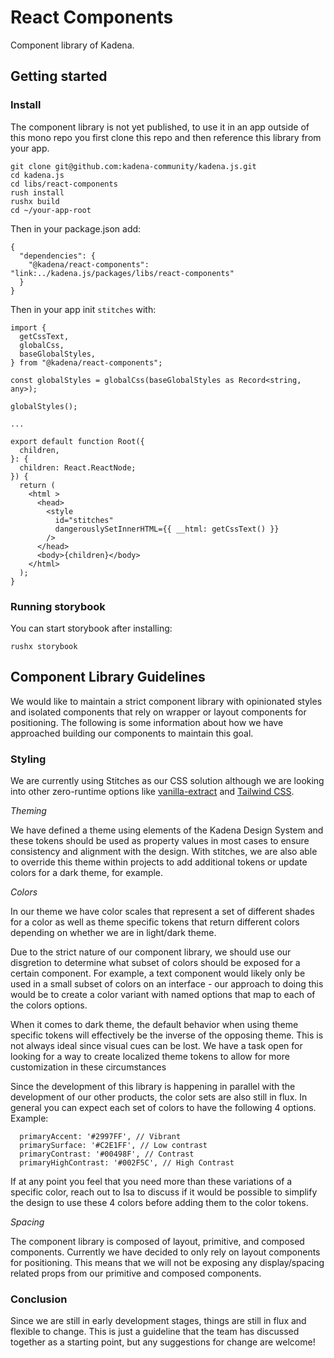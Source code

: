 # React Components

Component library of Kadena.

## Getting started

### Install

The component library is not yet published, to use it in an app outside of this
mono repo you first clone this repo and then reference this library from your
app.

    git clone git@github.com:kadena-community/kadena.js.git
    cd kadena.js
    cd libs/react-components
    rush install
    rushx build
    cd ~/your-app-root

Then in your package.json add:

    {
      "dependencies": {
        "@kadena/react-components": "link:../kadena.js/packages/libs/react-components"
      }
    }

Then in your app init `stitches` with:

    import {
      getCssText,
      globalCss,
      baseGlobalStyles,
    } from "@kadena/react-components";

    const globalStyles = globalCss(baseGlobalStyles as Record<string, any>);

    globalStyles();

    ...

    export default function Root({
      children,
    }: {
      children: React.ReactNode;
    }) {
      return (
        <html >
          <head>
            <style
              id="stitches"
              dangerouslySetInnerHTML={{ __html: getCssText() }}
            />
          </head>
          <body>{children}</body>
        </html>
      );
    }

### Running storybook

You can start storybook after installing:

    rushx storybook

## Component Library Guidelines

We would like to maintain a strict component library with opinionated styles and
isolated components that rely on wrapper or layout components for positioning.
The following is some information about how we have approached building our
components to maintain this goal.

### Styling

We are currently using Stitches as our CSS solution although we are looking into
other zero-runtime options like [vanilla-extract][1] and [Tailwind CSS][2].

_Theming_

We have defined a theme using elements of the Kadena Design System and these
tokens should be used as property values in most cases to ensure consistency and
alignment with the design. With stitches, we are also able to override this
theme within projects to add additional tokens or update colors for a dark
theme, for example.

_Colors_

In our theme we have color scales that represent a set of different shades for a
color as well as theme specific tokens that return different colors depending on
whether we are in light/dark theme.

Due to the strict nature of our component library, we should use our disgretion
to determine what subset of colors should be exposed for a certain component.
For example, a text component would likely only be used in a small subset of
colors on an interface - our approach to doing this would be to create a color
variant with named options that map to each of the colors options.

When it comes to dark theme, the default behavior when using theme specific
tokens will effectively be the inverse of the opposing theme. This is not always
ideal since visual cues can be lost. We have a task open for looking for a way
to create localized theme tokens to allow for more customization in these
circumstances

Since the development of this library is happening in parallel with the
development of our other products, the color sets are also still in flux. In
general you can expect each set of colors to have the following 4 options.
Example:

      primaryAccent: '#2997FF', // Vibrant
      primarySurface: '#C2E1FF', // Low contrast
      primaryContrast: '#00498F', // Contrast
      primaryHighContrast: '#002F5C', // High Contrast

If at any point you feel that you need more than these variations of a specific
color, reach out to Isa to discuss if it would be possible to simplify the
design to use these 4 colors before adding them to the color tokens.

_Spacing_

The component library is composed of layout, primitive, and composed components.
Currently we have decided to only rely on layout components for positioning.
This means that we will not be exposing any display/spacing related props from
our primitive and composed components.

### Conclusion

Since we are still in early development stages, things are still in flux and
flexible to change. This is just a guideline that the team has discussed
together as a starting point, but any suggestions for change are welcome!

[1]: https://vanilla-extract.style/
[2]: https://tailwindcss.com/
